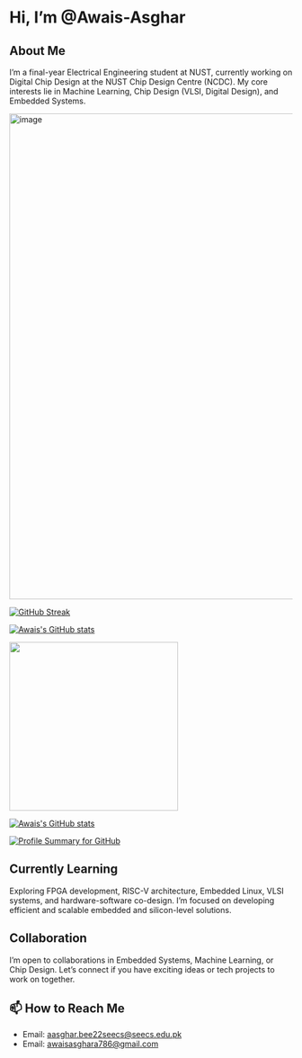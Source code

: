 # Hi, I’m @Awais-Asghar

## About Me
I’m a final-year Electrical Engineering student at NUST, currently working on Digital Chip Design at the NUST Chip Design Centre (NCDC). My core interests lie in Machine Learning, Chip Design (VLSI, Digital Design), and Embedded Systems.

<img width="1537" height="864" alt="image" src="https://github.com/user-attachments/assets/2341bd4f-6a69-4c46-b048-9badb90530bf" />


[![GitHub Streak](https://streak-stats.demolab.com?user=Awais-Asghar&theme=default)](https://git.io/streak-stats)

[![Awais's GitHub stats](https://github-readme-stats.vercel.app/api?username=Awais-Asghar&show_icons=true&rank_icon=github&theme=dark)](https://github.com/Awais-Asghar)





<a href="https://github.com/Awais-Asghar/FPGA-Based-Smart-Car-Security-System/graphs/contributors">
  <img src="https://contrib.rocks/image?repo=Awais-Asghar/FPGA-Based-Smart-Car-Security-System" width="300"/>
</a>

[![Awais's GitHub stats](https://github-readme-stats.vercel.app/api?username=Awais-Asghar&show_icons=true&theme=dark)](https://github.com/Awais-Asghar)


[![Profile Summary for GitHub](https://img.shields.io/badge/Profile%20Summary-Click%20Here-blue?style=flat-square)](https://profile-summary-for-github.com/user/Awais-Asghar)

## Currently Learning
Exploring FPGA development, RISC-V architecture, Embedded Linux, VLSI systems, and hardware-software co-design. I’m focused on developing efficient and scalable embedded and silicon-level solutions.

## Collaboration
I’m open to collaborations in Embedded Systems, Machine Learning, or Chip Design. Let’s connect if you have exciting ideas or tech projects to work on together.

## 📫 How to Reach Me
- Email: aasghar.bee22seecs@seecs.edu.pk
- Email: awaisasghara786@gmail.com
  
